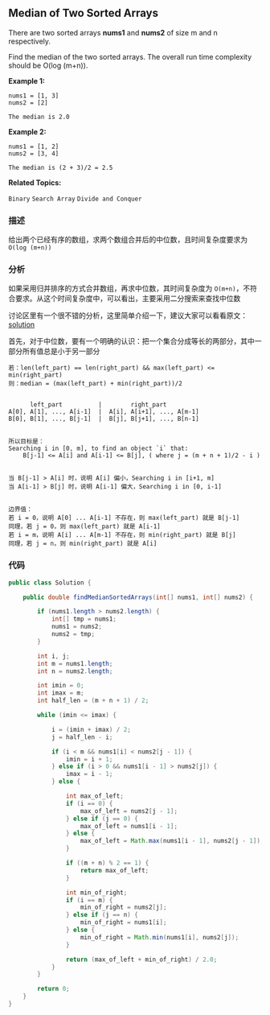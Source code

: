 ## Median of Two Sorted Arrays

There are two sorted arrays **nums1** and **nums2** of size m and n respectively.

Find the median of the two sorted arrays. The overall run time complexity should be O(log (m+n)).

**Example 1:**

```
nums1 = [1, 3]
nums2 = [2]

The median is 2.0
```

**Example 2:**

```
nums1 = [1, 2]
nums2 = [3, 4]

The median is (2 + 3)/2 = 2.5
```

**Related Topics:**

`Binary` `Search Array` `Divide and Conquer`

### 描述

给出两个已经有序的数组，求两个数组合并后的中位数，且时间复杂度要求为 `O(log (m+n))`

### 分析

如果采用归并排序的方式合并数组，再求中位数，其时间复杂度为 `O(m+n)`，不符合要求。从这个时间复杂度中，可以看出，主要采用二分搜索来查找中位数

讨论区里有一个很不错的分析，这里简单介绍一下，建议大家可以看看原文：[solution](https://discuss.leetcode.com/topic/4996/share-my-o-log-min-m-n-solution-with-explanation)

首先，对于中位数，要有一个明确的认识：把一个集合分成等长的两部分，其中一部分所有值总是小于另一部分

```
若：len(left_part) == len(right_part) && max(left_part) <= min(right_part)
则：median = (max(left_part) + min(right_part))/2


      left_part          |        right_part
A[0], A[1], ..., A[i-1]  |  A[i], A[i+1], ..., A[m-1]
B[0], B[1], ..., B[j-1]  |  B[j], B[j+1], ..., B[n-1]


所以目标是：
Searching i in [0, m], to find an object `i` that:
    B[j-1] <= A[i] and A[i-1] <= B[j], ( where j = (m + n + 1)/2 - i )


当 B[j-1] > A[i] 时，说明 A[i] 偏小，Searching i in [i+1, m]
当 A[i-1] > B[j] 时，说明 A[i-1] 偏大，Searching i in [0, i-1]


边界值：
若 i = 0，说明 A[0] ... A[i-1] 不存在，则 max(left_part) 就是 B[j-1]
同理，若 j = 0，则 max(left_part) 就是 A[i-1]
若 i = m，说明 A[i] ... A[m-1] 不存在，则 min(right_part) 就是 B[j]
同理，若 j = n，则 min(right_part) 就是 A[i]
```

### 代码

```java
public class Solution {

    public double findMedianSortedArrays(int[] nums1, int[] nums2) {

        if (nums1.length > nums2.length) {
            int[] tmp = nums1;
            nums1 = nums2;
            nums2 = tmp;
        }

        int i, j;
        int m = nums1.length;
        int n = nums2.length;

        int imin = 0;
        int imax = m;
        int half_len = (m + n + 1) / 2;

        while (imin <= imax) {

            i = (imin + imax) / 2;
            j = half_len - i;

            if (i < m && nums1[i] < nums2[j - 1]) {
                imin = i + 1;
            } else if (i > 0 && nums1[i - 1] > nums2[j]) {
                imax = i - 1;
            } else {

                int max_of_left;
                if (i == 0) {
                    max_of_left = nums2[j - 1];
                } else if (j == 0) {
                    max_of_left = nums1[i - 1];
                } else {
                    max_of_left = Math.max(nums1[i - 1], nums2[j - 1]);
                }

                if ((m + n) % 2 == 1) {
                    return max_of_left;
                }

                int min_of_right;
                if (i == m) {
                    min_of_right = nums2[j];
                } else if (j == n) {
                    min_of_right = nums1[i];
                } else {
                    min_of_right = Math.min(nums1[i], nums2[j]);
                }

                return (max_of_left + min_of_right) / 2.0;
            }
        }

        return 0;
    }
}
```
